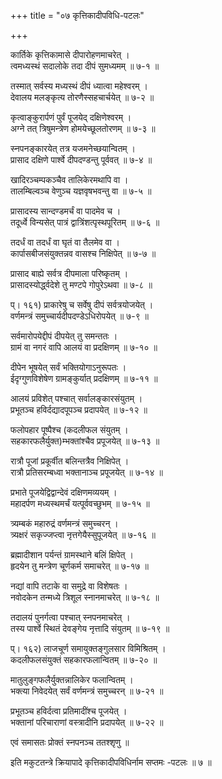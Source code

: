 +++
title = "०७ कृत्तिकादीपविधि-पटलः"

+++
  
कार्तिके कृत्तिकामासे दीपारोहणमाचरेत् ।  
त्वमध्यस्थं सदालोके तदा दीपं सुमध्यमम् ॥ ७-१ ॥  
  
तस्मात् सर्वस्य मध्यस्थं दीपं ध्यात्वा महेश्वरम् ।  
देवालय मलङ्कृत्य तोरणैस्सहचार्चयेत् ॥ ७-२ ॥  
  
कृत्वाङ्कुरार्पणं पुर्वं पूजयेद् दक्षिणेश्वरम् ।  
अग्ने तत् त्रिषुमन्त्रेण होमयेच्छूलतोरणम् ॥ ७-३ ॥  
  
स्नपनङ्कारयेत् तत्र यजमनेच्छयान्वितम् ।  
प्रासाद दक्षिणे पार्श्वे दीपदण्डन्तु पूर्ववत् ॥ ७-४ ॥  
  
खादिरञ्चम्पकञ्चैव तालिकेरमथापि वा ।  
तालम्बिल्वञ्च वेणुञ्च यज्ञवृषभवन्तु वा ॥ ७-५ ॥  
  
प्रासादस्य सान्दण्डमर्चं वा पादमेव च ।  
तदूर्ध्वे विन्यसेत् पात्रं द्वात्रिंशत्पृस्थपूरितम् ॥ ७-६ ॥  
  
तदर्धं वा तदर्धं वा घृतं वा तैलमेव वा ।  
कार्पासबीजसंयुक्तन्नव वासश्च निक्षिपेत् ॥ ७-७ ॥  
  
प्रासाद बाह्ये सर्वत्र दीपमाला परिष्कृतम् ।  
प्रासादस्योर्द्ध्वदेशे तु मण्टपे गोपुरेऽथवा ॥ ७-८ ॥  
  
प्। १६१) प्राकारेषु च सर्वेषु दीपं सर्वत्रयोजयेत् ।  
वर्णमन्त्रं समुच्चार्यदीपदण्डेऽधिरोपयेत् ॥ ७-९ ॥  
  
सर्वमारोपयेद्दीपं दीपयेत् तु समन्ततः ।  
ग्रामं वा नगरं वापि आलयं वा प्रदक्षिणम् ॥ ७-१० ॥  
  
दीपेन भूषयेत् सर्वं भक्तियोगाऽनुरूपतः ।  
ईदृग्गुणविशेषेण ग्रामङ्कुर्यात् प्रदक्षिणम् ॥ ७-११ ॥  
  
आलयं प्रविशेत् पश्चात् सर्वालङ्कारसंयुतम् ।  
प्रभूतञ्च हविर्दद्यादपूपञ्च प्रदापयेत् ॥ ७-१२ ॥  
  
फलोपहार पूष्पैश्च (कदलीफल संयुतम् ।  
सहकारफलैर्युक्त)म्भक्तांश्चैव प्रपूजयेत् ॥ ७-१३ ॥  
  
रात्रौ पूजां प्रकूर्वीत बलिन्तत्रैव निक्षिपेत् ।  
रात्रौ प्रतिसरम्बध्वा भक्तानाञ्च प्रपूजयेत् ॥ ७-१४ ॥  
  
प्रभाते पूजयेद्विद्वान्देवं दक्षिणमव्ययम् ।  
महादर्पण मध्यस्थमर्चं यत्पूर्ववच्छुभम् ॥ ७-१५ ॥  
  
त्र्यम्बकं महारुद्रं वर्णमन्त्रं समुच्चरन् ।  
त्र्यक्षरं सकृज्जप्त्वा नृत्तगेयैस्सुपूजयेत् ॥ ७-१६ ॥  
  
ब्रह्मादीशान पर्यन्तं ग्रामस्थाने बलिं क्षिपेत् ।  
हृदयेन तु मन्त्रेण चूर्णकर्म समाचरेत् ॥ ७-१७ ॥  
  
नद्यां वापि तटाके वा समुद्रे वा विशेषतः ।  
नवोदकेन तन्मध्ये त्रिशूल स्नानमाचरेत् ॥ ७-१८ ॥  
  
तदालयं पुनर्गत्वा पश्चात् स्नपनमाचरेत् ।  
तस्य पार्श्वे स्थितं देवङ्गेय नृत्तादि संयुतम् ॥ ७-१९ ॥  
  
प्। १६२) लाजचूर्ण समायुक्तङ्गुलसार विमिश्रितम् ।  
कदलीफलसंयुक्तं सहकारफलान्वितम् ॥ ७-२० ॥  
  
मातुलुङ्गफलैर्युक्तन्नालिकेर फलान्वितम् ।  
भक्त्या निवेदयेत् सर्वं वर्णमन्त्रं समुच्चरन् ॥ ७-२१ ॥  
  
प्रभूतञ्च हविर्दत्वा प्रतिमादींश्च पूजयेत् ।  
भक्तानां परिचाराणां वस्त्रादीनि प्रदापयेत् ॥ ७-२२ ॥  
  
एवं समासतः प्रोक्तं स्नपनञ्च ततश्शृणु ॥  
  
इति मकुटतन्त्रे क्रियापादे कृत्तिकादीपविधिर्नाम सप्तमः -पटलः ॥ ७ ॥  